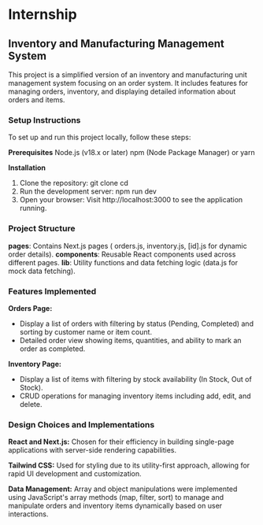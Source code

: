 # Internship
## Inventory and Manufacturing Management System
This project is a simplified version of an inventory and manufacturing unit management system focusing on an order system. It includes features for managing orders, inventory, and displaying detailed information about orders and items.

### Setup Instructions
To set up and run this project locally, follow these steps:

**Prerequisites**
Node.js (v18.x or later)
npm (Node Package Manager) or yarn

**Installation**
1. Clone the repository:
      git clone <repository-url>
      cd <repository-name>
2. Run the development server:
      npm run dev
3. Open your browser:
      Visit http://localhost:3000 to see the application running.

### Project Structure
**pages**: Contains Next.js pages ( orders.js, inventory.js, [id].js for dynamic order details).
**components**: Reusable React components used across different pages.
**lib**: Utility functions and data fetching logic (data.js for mock data fetching).

### Features Implemented
**Orders Page:**

- Display a list of orders with filtering by status (Pending, Completed) and sorting by customer name or item count.
- Detailed order view showing items, quantities, and ability to mark an order as completed.

**Inventory Page:**

- Display a list of items with filtering by stock availability (In Stock, Out of Stock).
- CRUD operations for managing inventory items including add, edit, and delete.

### Design Choices and Implementations
**React and Next.js:** Chosen for their efficiency in building single-page applications with server-side rendering capabilities.

**Tailwind CSS:** Used for styling due to its utility-first approach, allowing for rapid UI development and customization.

**Data Management:** Array and object manipulations were implemented using JavaScript's array methods (map, filter, sort) to manage and manipulate orders and inventory items dynamically based on user interactions.


